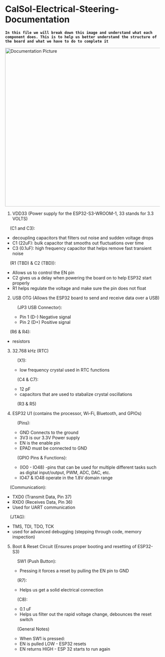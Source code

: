 # CalSol-Electrical-Steering-Documentation

**`In this file we will break down this image and understand what each component does. This is to help us better understand the structure of the board and what we have to do to complete it `**

<img width="515" alt="Documentation Picture" src="https://github.com/user-attachments/assets/093bd5ac-63aa-4c7b-8b5c-953f2f3af9b0" />

1) VDD33 (Power supply for the ESP32-S3-WROOM-1, 33 stands for 3.3 VOLTS)

  &nbsp;&nbsp;&nbsp;&nbsp;(C1 and C3):
  - decoupling capacitors that filters out noise and sudden voltage drops
  - C1 (22uF): bulk capacitor that smooths out fluctuations over time
  - C3 (0.1uF): high frequency capacitor that helps remove fast transient noise
    
  &nbsp;&nbsp;&nbsp;&nbsp;(R1 (TBD) & C2 (TBD)):
  - Allows us to control the EN pin
  - C2 gives us a delay when powering the board on to help ESP32 start properly
  - R1 helps regulate the voltage and make sure the pin does not float

2) USB OTG (Allows the ESP32 board to send and receive data over a USB)

   &nbsp;&nbsp;&nbsp;&nbsp;(JP3 USB Connector):
   - Pin 1 (D-) Negative signal
   - Pin 2 (D+) Positive signal
  
  &nbsp;&nbsp;&nbsp;&nbsp;(R6 & R4):
   - resistors

3) 32.768 kHz (RTC)

   &nbsp;&nbsp;&nbsp;&nbsp;(X1):
   - low frequency crystal used in RTC functions
  
   &nbsp;&nbsp;&nbsp;&nbsp;(C4 & C7):
   - 12 pF
   - capacitors that are used to stabalize crystal oscillations
  
   &nbsp;&nbsp;&nbsp;&nbsp;(R3 & R5)

4) ESP32 U1 (contains the processor, Wi-Fi, Bluetooth, and GPIOs)

   &nbsp;&nbsp;&nbsp;&nbsp;(Pins):
   - GND Connects to the ground
   - 3V3 is our 3.3V Power supply
   - EN is the enable pin
   - EPAD must be connected to GND
  
   &nbsp;&nbsp;&nbsp;&nbsp;(GPIO Pins & Functions):
   - (IO0 - IO48) -pins that can be used for multiple different tasks such as digital input/output, PWM, ADC, DAC, etc.
   - IO47 & IO48 operate in the 1.8V domain range
  
  &nbsp;&nbsp;&nbsp;&nbsp;(Communication):
  - TXD0 (Transmit Data, Pin 37)
  - RXD0 (Receives Data, Pin 36)
  - Used for UART communication

   &nbsp;&nbsp;&nbsp;&nbsp;(JTAG):
   - TMS, TDI, TDO, TCK
   - used for advanced debugging (stepping through code, memory inspection)

5) Boot & Reset Circuit (Ensures proper booting and resetting of ESP32-S3)

   &nbsp;&nbsp;&nbsp;&nbsp;SW1 (Push Button):
   - Pressing it forces a reset by pulling the EN pin to GND

   &nbsp;&nbsp;&nbsp;&nbsp;(R7):
   - Helps us get a solid electrical connection
  
   &nbsp;&nbsp;&nbsp;&nbsp;(C8):
   - 0.1 uF
   - Helps us filter out the rapid voltage change, debounces the reset switch
  
   &nbsp;&nbsp;&nbsp;&nbsp;(General Notes)
   - When SW1 is pressed:
   - EN is pulled LOW - ESP32 resets
   - EN returns HIGH - ESP 32 starts to run again
   
   


     

